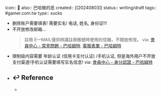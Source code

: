 icon:: 🤮
also:: 巴哈做的恶
created:: [[20240803]]
status:: writing/draft
tags:: #gamer.com.tw 
type:: sucks

- 删除账户需要填表! 需要实名! 电话, 姓名, 身份证!!!
- 不开放修改邮箱...
  > 註冊 E—MAIL僅供辨識註冊賬號時使用的信箱，不開放修改。
  via: [會員中心 - 常見問題 - 巴哈姆特](https://user.gamer.com.tw/help/detail.php?sn=373); [客服表單 - 巴哈姆特](https://user.gamer.com.tw/help/tellus.php?c1=2&c2=3&c3=3)
- 限制级内容需要 年龄认证 (信用卡支付认证) /手机认证, 但是海外用户不开放支付渠道!手机认证需要填写实名信息!
  via: [會員中心 - 身分認證 - 巴哈姆特](https://user.gamer.com.tw/verify.php)
- ## ↩ Reference
  -
